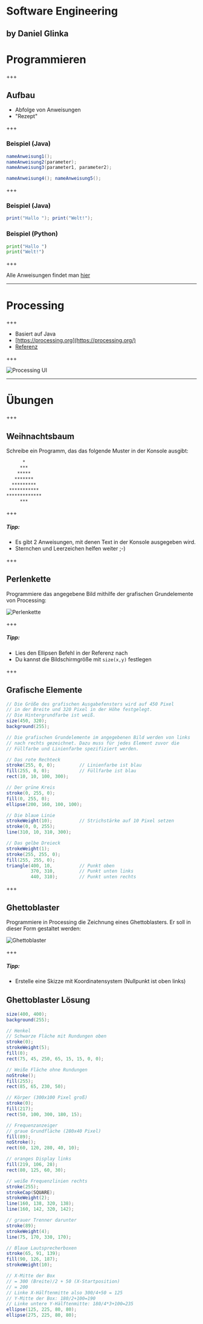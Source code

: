 # Software Engineering
by Daniel Glinka
---

# Programmieren

+++

## Aufbau

- Abfolge von Anweisungen
- "Rezept"

+++

### Beispiel (Java)

```Java
nameAnweisung1();
nameAnweisung2(parameter);
nameAnweisung3(parameter1, parameter2);

nameAnweisung4(); nameAnweisung5(); 
```

+++

### Beispiel (Java)

```java
print("Hallo "); print("Welt!");

```
### Beispiel (Python)

```python
print("Hallo ")
print("Welt!")

```
+++

Alle Anweisungen findet man [hier](https://processing.org/reference/)

---

# Processing

+++

- Basiert auf Java
- [https://processing.org](https://processing.org/)
- [Referenz](https://processing.org/reference/)

+++

![Processing UI](assets/img/Processing_UI.png)

---

# Übungen

+++

## Weihnachtsbaum

Schreibe ein Programm, das das folgende Muster in der Konsole ausgibt:

```bash
      *
     ***
    *****
   *******
  *********
 ***********
*************
     ***
```

+++

##### Tipp:
- Es gibt 2 Anweisungen, mit denen Text in der Konsole ausgegeben wird.
- Sternchen und Leerzeichen helfen weiter ;-)

+++

## Perlenkette

Programmiere das angegebene Bild mithilfe der grafischen Grundelemente von Processing:

![Perlenkette](assets/img/Perlenkette.png)

+++

##### Tipp:
- Lies den Ellipsen Befehl in der Referenz nach
- Du kannst die Bildschirmgröße mit `size(x,y)` festlegen

+++

## Grafische Elemente

```java
// Die Größe des grafischen Ausgabefensters wird auf 450 Pixel
// in der Breite und 320 Pixel in der Höhe festgelegt.
// Die Hintergrundfarbe ist weiß.
size(450, 320);
background(255);

// Die grafischen Grundelemente im angegebenen Bild werden von links
// nach rechts gezeichnet. Dazu muss für jedes Element zuvor die
// Füllfarbe und Linienfarbe spezifiziert werden.

// Das rote Rechteck
stroke(255, 0, 0);         // Linienfarbe ist blau
fill(255, 0, 0);           // Füllfarbe ist blau
rect(10, 10, 100, 300);

// Der grüne Kreis
stroke(0, 255, 0);
fill(0, 255, 0);
ellipse(200, 160, 100, 100);

// Die blaue Linie
strokeWeight(10);          // Strichstärke auf 10 Pixel setzen
stroke(0, 0, 255);
line(310, 10, 310, 300);

// Das gelbe Dreieck
strokeWeight(1);
stroke(255, 255, 0);
fill(255, 255, 0);
triangle(400, 10,          // Punkt oben
         370, 310,         // Punkt unten links
         440, 310);        // Punkt unten rechts

```
+++

## Ghettoblaster

Programmiere in Processing die Zeichnung eines Ghettoblasters. Er soll in dieser Form gestaltet werden:

![Ghettoblaster](assets/img/Ghettoblaster.png)

+++

##### Tipp:
- Erstelle eine Skizze mit Koordinatensystem (Nullpunkt ist oben links)

## Ghettoblaster Lösung

```java
size(400, 400);
background(255);

// Henkel
// Schwarze Fläche mit Rundungen oben
stroke(0);
strokeWeight(5);
fill(0);
rect(75, 45, 250, 65, 15, 15, 0, 0);

// Weiße Fläche ohne Rundungen
noStroke();
fill(255);
rect(85, 65, 230, 50);

// Körper (300x100 Pixel groß)
stroke(0);
fill(217);
rect(50, 100, 300, 180, 15);

// Frequenzanzeiger
// graue Grundfläche (280x40 Pixel)
fill(89);
noStroke();
rect(60, 120, 280, 40, 10);

// oranges Display links
fill(219, 106, 28);
rect(80, 125, 60, 30);

// weiße Frequenzlinien rechts
stroke(255);
strokeCap(SQUARE);
strokeWeight(2);
line(160, 138, 320, 138);
line(160, 142, 320, 142);

// grauer Trenner darunter
stroke(89);
strokeWeight(4);
line(75, 170, 330, 170);

// Blaue Lautsprecherboxen
stroke(65, 91, 139);
fill(90, 126, 187);
strokeWeight(10);

// X-Mitte der Box
// = 300 (Breite)/2 + 50 (X-Startposition)
// = 200
// Linke X-Hälftenmitte also 300/4+50 = 125
// Y-Mitte der Box: 180/2+100=190
// Linke untere Y-Hälftenmitte: 180/4*3+100=235
ellipse(125, 225, 80, 80);
ellipse(275, 225, 80, 80);
```

